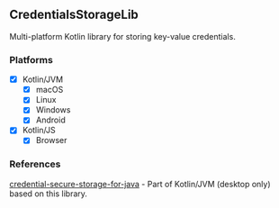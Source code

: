 ## CredentialsStorageLib
Multi-platform Kotlin library for storing key-value credentials.

### Platforms
- [x] Kotlin/JVM
  - [x] macOS
  - [x] Linux
  - [x] Windows
  - [x] Android
- [x] Kotlin/JS
    - [x] Browser

### References
[credential-secure-storage-for-java](https://github.com/microsoft/credential-secure-storage-for-java) - Part of Kotlin/JVM (desktop only) based on this library.
